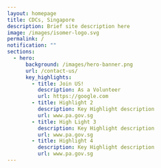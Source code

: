```yaml
---
layout: homepage
title: CDCs, Singapore
description: Brief site description here
image: /images/isomer-logo.svg
permalink: /
notification: ""
sections:
  - hero:
      background: /images/hero-banner.png
      url: /contact-us/
      key_highlights:
        - title: Join US!
          description: As a Volunteer
          url: https://google.com
        - title: Highlight 2
          description: Key Highlight description
          url: www.pa.gov.sg
        - title: High Light 3
          description: Key Highlight description
          url: www.pa.gov.sg
        - title: Highlight 4
          description: Key Highlight description
          url: www.pa.gov.sg
---
```

